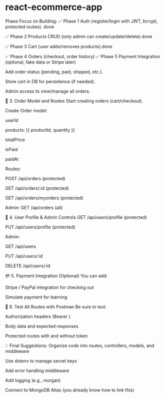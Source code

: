 # react-ecommerce-app
Phase	Focus on Building:
✅ Phase 1	Auth (register/login with JWT, bcrypt, protected routes). done

✅ Phase 2	Products CRUD (only admin can create/update/delete).done

✅ Phase 3	Cart (user adds/removes products).done

✅ Phase 4	Orders (checkout, order history)
✅ Phase 5	Payment Integration (optional, fake data or Stripe later)



Add order status (pending, paid, shipped, etc.).

Store cart in DB for persistence (if needed).

Admin access to view/manage all orders.


🧾 3. Order Model and Routes
Start creating orders (cart/checkout).

Create Order model:

userId

products: [{ productId, quantity }]

totalPrice

isPaid

paidAt

Routes:

POST /api/orders (protected)

GET /api/orders/:id (protected)

GET /api/orders/myorders (protected)

Admin: GET /api/orders (all)




👤 4. User Profile & Admin Controls
GET /api/users/profile (protected)

PUT /api/users/profile (protected)

Admin:

GET /api/users

PUT /api/users/:id

DELETE /api/users/:id



💳 5. Payment Integration (Optional)
You can add:

Stripe / PayPal integration for checking out

Simulate payment for learning



🧪 6. Test All Routes with Postman
Be sure to test:

Authorization headers (Bearer <token>)

Body data and expected responses

Protected routes with and without token

💡 Final Suggestions:
Organize code into routes, controllers, models, and middleware

Use dotenv to manage secret keys

Add error handling middleware

Add logging (e.g., morgan)

Connect to MongoDB Atlas (you already know how to link this)

